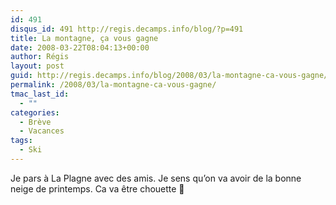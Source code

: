 ```yaml
---
id: 491
disqus_id: 491 http://regis.decamps.info/blog/?p=491
title: La montagne, ça vous gagne
date: 2008-03-22T08:04:13+00:00
author: Régis
layout: post
guid: http://regis.decamps.info/blog/2008/03/la-montagne-ca-vous-gagne/
permalink: /2008/03/la-montagne-ca-vous-gagne/
tmac_last_id:
  - ""
categories:
  - Brève
  - Vacances
tags:
  - Ski
---
```

Je pars à La Plagne avec des amis. Je sens qu’on va avoir de la bonne neige de printemps. Ca va être chouette 🙂
